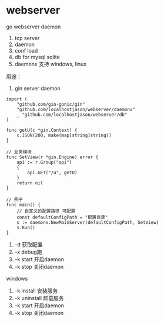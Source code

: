 # webserver
go webserver daemon


1. tcp server
2. daemon
3. conf load
4. db for mysql sqlite
5. daemonx 支持 windows, linux

用途：
1. gin server daemon
```golang
import (
	"github.com/gin-gonic/gin"
	"github.com/localhostjason/webserver/daemonx"
	_ "github.com/localhostjason/webserver/db"
)

func getU(c *gin.Context) {
	c.JSON(200, make(map[string]string))
}

// 业务模块
func SetView(r *gin.Engine) error {
	api := r.Group("api")
	{
		api.GET("/u", getU)
	}
	return nil
}

// 例子
func main() {
	// 自定义的配置路径 可配置
	const defaultConfigPath = "配置目录"
	s := daemonx.NewMainServer(defaultConfigPath, SetView)
	s.Run()
}
```

1. -d  获取配置
2. -x  debug跑
3. -k start 开启daemon
4. -k stop  关闭daemon

windows

1. -k install 安装服务
2. -k uninstall 卸载服务
3. -k start 开启daemon
4. -k stop  关闭daemon